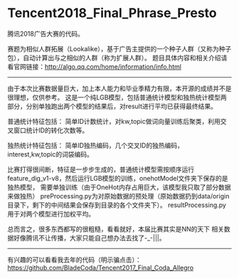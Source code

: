# Tencent2018_Final_Phrase_Presto

腾讯2018广告大赛的代码。

赛题为相似人群拓展（Lookalike），基于广告主提供的一个种子人群（又称为种子包），自动计算出与之相似的人群（称为扩展人群）。
题目具体内容和相关介绍请看官网链接：http://algo.qq.com/home/information/info.html

------------------------------------
由于本次比赛数据量巨大，加上本人能力和毕业季精力有限，本开源的成绩并不是很理想，仅供参考。
这是一个纯LGB模型，包括普通统计模型和独热统计模型两部分，分别单独跑出两个模型的结果后，对result进行平均已获得最终结果。

普通统计特征包括：
简单ID计数统计，对kw,topic做词向量训练后聚类，利用交叉窗口统计ID的转化次数等。

独热统计特征包括：
简单ID独热编码，几个交叉ID的独热编码，interest,kw,topic的词袋编码。

比赛打得很间断，特征是一步步生成的，普通统计模型需按顺序运行feature_dig_v1-v8，然后运行LGB模型的训练，onehotModel文件夹下保存的是独热模型，
需要单独训练（由于OneHot内存占用巨大，该模型我只取了部分数据来做独热）
preProcessing.py为对原始数据的预处理（原始数据扔到data/origin目录下，剩下的中间结果会保存到目录的各个文件夹下）。
resultProcessing.py用于对两个模型进行加权平均。

总而言之，很多东西都写的很粗糙，看看就好，本届比赛其实是NN的天下
相关数据好像腾讯不让传播，大家只能自己想办法去找了-_-|||。

------------------------------------

有兴趣的可以看看我去年的代码（明示骗点击）：https://github.com/BladeCoda/Tencent2017_Final_Coda_Allegro

